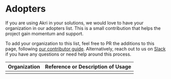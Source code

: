 # Adopters

If you are using Akri in your solutions, we would love to have your organization in our adopters list. This is a small contribution that helps the project gain momentum and support.

To add your organization to this list, feel free to PR the additions to this page, following [our contributor guide](https://docs.akri.sh/community/contributing). Alternatively, reach out to us on [Slack](http://aka.ms/akri/channel) if you have any questions or need help around this process.


| **Organization** | **Reference or Description of Usage** |
|------------------|---------------------------------------|
|                  |                                       |
